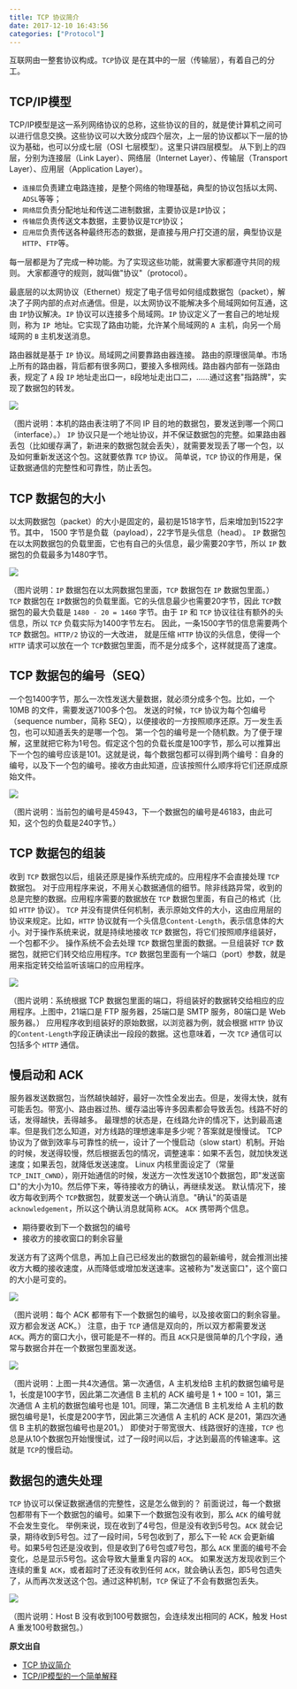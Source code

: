 ```yaml
---
title: TCP 协议简介
date: 2017-12-10 16:43:56
categories: ["Protocol"]
---
```


互联网由一整套协议构成。`TCP`协议 是在其中的一层（传输层），有着自己的分工。



## TCP/IP模型
TCP/IP模型是这一系列网络协议的总称，这些协议的目的，就是使计算机之间可以进行信息交换。这些协议可以大致分成四个层次，上一层的协议都以下一层的协议为基础，也可以分成七层（OSI 七层模型）。这里只讲四层模型。
从下到上的四层，分别为连接层（Link Layer）、网络层（Internet Layer）、传输层（Transport Layer）、应用层（Application Layer）。

- `连接层`负责建立电路连接，是整个网络的物理基础，典型的协议包括以太网、`ADSL`等等；
- `网络层`负责分配地址和传送二进制数据，主要协议是`IP`协议；
- `传输层`负责传送文本数据，主要协议是`TCP`协议；
- `应用层`负责传送各种最终形态的数据，是直接与用户打交道的层，典型协议是`HTTP`、`FTP`等。

每一层都是为了完成一种功能。为了实现这些功能，就需要大家都遵守共同的规则。
大家都遵守的规则，就叫做"协议"（protocol）。

最底层的以太网协议（Ethernet）规定了电子信号如何组成数据包（packet），解决了子网内部的点对点通信。但是，以太网协议不能解决多个局域网如何互通，这由 `IP`协议解决。`IP` 协议可以连接多个局域网。`IP` 协议定义了一套自己的地址规则，称为 `IP `地址。它实现了路由功能，允许某个局域网的 `A `主机，向另一个局域网的 `B` 主机发送消息。

路由器就是基于 `IP` 协议。局域网之间要靠路由器连接。
路由的原理很简单。市场上所有的路由器，背后都有很多网口，要接入多根网线。路由器内部有一张路由表，规定了 `A` 段 `IP` 地址走出口一，`B`段地址走出口二，......通过这套"指路牌"，实现了数据包的转发。

![](/images/TCP-introduction/1.jpg)

（图片说明：本机的路由表注明了不同 IP 目的地的数据包，要发送到哪一个网口（interface）。）
`IP` 协议只是一个地址协议，并不保证数据包的完整。如果路由器丢包（比如缓存满了，新进来的数据包就会丢失），就需要发现丢了哪一个包，以及如何重新发送这个包。这就要依靠 `TCP` 协议。
简单说，`TCP` 协议的作用是，保证数据通信的完整性和可靠性，防止丢包。
## TCP 数据包的大小
以太网数据包（packet）的大小是固定的，最初是1518字节，后来增加到1522字节。其中， 1500 字节是负载（payload），22字节是头信息（head）。
`IP` 数据包在以太网数据包的负载里面，它也有自己的头信息，最少需要20字节，所以 `IP` 数据包的负载最多为1480字节。

![](/images/TCP-introduction/2.png)

（图片说明：`IP` 数据包在以太网数据包里面，`TCP` 数据包在 `IP` 数据包里面。）
`TCP` 数据包在 `IP`数据包的负载里面。它的头信息最少也需要20字节，因此 `TCP`数据包的最大负载是 `1480 - 20 = 1460` 字节。由于 `IP` 和 `TCP` 协议往往有额外的头信息，所以 `TCP` 负载实际为1400字节左右。
因此，一条1500字节的信息需要两个 `TCP` 数据包。`HTTP/2` 协议的一大改进， 就是压缩 `HTTP` 协议的头信息，使得一个 `HTTP` 请求可以放在一个 `TCP`数据包里面，而不是分成多个，这样就提高了速度。

## TCP 数据包的编号（SEQ）
一个包1400字节，那么一次性发送大量数据，就必须分成多个包。比如，一个 10MB 的文件，需要发送7100多个包。
发送的时候，`TCP` 协议为每个包编号（sequence number，简称 SEQ），以便接收的一方按照顺序还原。万一发生丢包，也可以知道丢失的是哪一个包。
第一个包的编号是一个随机数。为了便于理解，这里就把它称为1号包。假定这个包的负载长度是100字节，那么可以推算出下一个包的编号应该是101。这就是说，每个数据包都可以得到两个编号：自身的编号，以及下一个包的编号。接收方由此知道，应该按照什么顺序将它们还原成原始文件。

![](/images/TCP-introduction/3.png)

（图片说明：当前包的编号是45943，下一个数据包的编号是46183，由此可知，这个包的负载是240字节。）
## TCP 数据包的组装
收到 `TCP` 数据包以后，组装还原是操作系统完成的。应用程序不会直接处理 `TCP` 数据包。
对于应用程序来说，不用关心数据通信的细节。除非线路异常，收到的总是完整的数据。应用程序需要的数据放在 `TCP` 数据包里面，有自己的格式（比如 `HTTP` 协议）。
`TCP` 并没有提供任何机制，表示原始文件的大小，这由应用层的协议来规定。比如，`HTTP` 协议就有一个头信息`Content-Length`，表示信息体的大小。对于操作系统来说，就是持续地接收 `TCP` 数据包，将它们按照顺序组装好，一个包都不少。
操作系统不会去处理 `TCP` 数据包里面的数据。一旦组装好 `TCP` 数据包，就把它们转交给应用程序。`TCP` 数据包里面有一个端口（port）参数，就是用来指定转交给监听该端口的应用程序。

![](/images/TCP-introduction/4.jpg)

（图片说明：系统根据 TCP 数据包里面的端口，将组装好的数据转交给相应的应用程序。上图中，21端口是 FTP 服务器，25端口是 SMTP 服务，80端口是 Web 服务器。）
应用程序收到组装好的原始数据，以浏览器为例，就会根据 `HTTP` 协议的`Content-Length`字段正确读出一段段的数据。这也意味着，一次 `TCP` 通信可以包括多个 `HTTP` 通信。
## 慢启动和 ACK
服务器发送数据包，当然越快越好，最好一次性全发出去。但是，发得太快，就有可能丢包。带宽小、路由器过热、缓存溢出等许多因素都会导致丢包。线路不好的话，发得越快，丢得越多。
最理想的状态是，在线路允许的情况下，达到最高速率。但是我们怎么知道，对方线路的理想速率是多少呢？答案就是慢慢试。
TCP 协议为了做到效率与可靠性的统一，设计了一个慢启动（slow start）机制。开始的时候，发送得较慢，然后根据丢包的情况，调整速率：如果不丢包，就加快发送速度；如果丢包，就降低发送速度。
Linux 内核里面设定了（常量`TCP_INIT_CWND`），刚开始通信的时候，发送方一次性发送10个数据包，即"发送窗口"的大小为10。然后停下来，等待接收方的确认，再继续发送。
默认情况下，接收方每收到两个 `TCP`数据包，就要发送一个确认消息。"确认"的英语是 `acknowledgement`，所以这个确认消息就简称 `ACK`。
`ACK` 携带两个信息。

- 期待要收到下一个数据包的编号
- 接收方的接收窗口的剩余容量

发送方有了这两个信息，再加上自己已经发出的数据包的最新编号，就会推测出接收方大概的接收速度，从而降低或增加发送速率。这被称为"发送窗口"，这个窗口的大小是可变的。

![](/images/TCP-introduction/5.png)

（图片说明：每个 ACK 都带有下一个数据包的编号，以及接收窗口的剩余容量。双方都会发送 ACK。）
注意，由于 `TCP` 通信是双向的，所以双方都需要发送 `ACK`。两方的窗口大小，很可能是不一样的。而且 `ACK`只是很简单的几个字段，通常与数据合并在一个数据包里面发送。

![](/images/TCP-introduction/6.jpg)

（图片说明：上图一共4次通信。第一次通信，A 主机发给B 主机的数据包编号是1，长度是100字节，因此第二次通信 B 主机的 ACK 编号是 1 + 100 = 101，第三次通信 A 主机的数据包编号也是 101。同理，第二次通信 B 主机发给 A 主机的数据包编号是1，长度是200字节，因此第三次通信 A 主机的 ACK 是201，第四次通信 B 主机的数据包编号也是201。）
即使对于带宽很大、线路很好的连接，`TCP` 也总是从10个数据包开始慢慢试，过了一段时间以后，才达到最高的传输速率。这就是 `TCP`的慢启动。
## 数据包的遗失处理
`TCP` 协议可以保证数据通信的完整性，这是怎么做到的？
前面说过，每一个数据包都带有下一个数据包的编号。如果下一个数据包没有收到，那么 `ACK` 的编号就不会发生变化。
举例来说，现在收到了4号包，但是没有收到5号包。`ACK` 就会记录，期待收到5号包。过了一段时间，5号包收到了，那么下一轮 `ACK` 会更新编号。如果5号包还是没收到，但是收到了6号包或7号包，那么 `ACK` 里面的编号不会变化，总是显示5号包。这会导致大量重复内容的 `ACK`。
如果发送方发现收到三个连续的重复 `ACK`，或者超时了还没有收到任何 `ACK`，就会确认丢包，即5号包遗失了，从而再次发送这个包。通过这种机制，`TCP` 保证了不会有数据包丢失。

![](/images/TCP-introduction/7.png)

（图片说明：Host B 没有收到100号数据包，会连续发出相同的 ACK，触发 Host A 重发100号数据包。）

**原文出自**

- [TCP 协议简介](http://www.ruanyifeng.com/blog/2017/06/tcp-protocol.html)
- [TCP/IP模型的一个简单解释](http://www.ruanyifeng.com/blog/2009/03/tcp-ip_model.html)